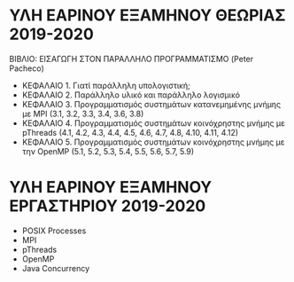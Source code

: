 # ΥΛΗ ΕΑΡΙΝΟΥ ΕΞΑΜΗΝΟΥ ΘΕΩΡΙΑΣ 2019-2020 

ΒΙΒΛΙΟ: ΕΙΣΑΓΩΓΗ ΣΤΟΝ ΠΑΡΑΛΛΗΛΟ ΠΡΟΓΡΑΜΜΑΤΙΣΜΟ (Peter Pacheco)

* ΚΕΦΑΛΑΙΟ 1. Γιατί παράλληλη υπολογιστική;
* ΚΕΦΑΛΑΙΟ 2. Παράλληλο υλικό και παράλληλο λογισμικό
* ΚΕΦΑΛΑΙΟ 3. Προγραμματισμός συστημάτων κατανεμημένης μνήμης με MPI (3.1, 3.2, 3.3, 3.4, 3.6, 3.8)
* ΚΕΦΑΛΑΙΟ 4. Προγραμματισμός συστημάτων κοινόχρηστης μνήμης με pThreads (4.1, 4.2, 4.3, 4.4, 4.5, 4.6, 4.7, 4.8, 4.10, 4.11, 4.12)
* ΚΕΦΑΛΑΙΟ 5. Προγραμματισμός συστημάτων κοινόχρηστης μνήμης με την OpenMP (5.1, 5.2, 5.3, 5.4, 5.5, 5.6, 5.7, 5.9)

# ΥΛΗ ΕΑΡΙΝΟΥ ΕΞΑΜΗΝΟΥ ΕΡΓΑΣΤΗΡΙΟΥ 2019-2020

* POSIX Processes
* MPI
* pThreads
* OpenMP
* Java Concurrency
